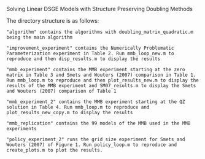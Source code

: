 Solving Linear DSGE Models with Structure Preserving Doubling Methods

The directory structure is as follows:

    "algorithm" contains the algorithms with doubling_matrix_quadratic.m being the main algorithm

    "improvement_experiment" contains the Numerically Problematic Parameterization experiment in Table 2. Run mmb_loop_new.m to reproduce and then disp_results.m to display the results

    "mmb_experiment" contains the MMB experiment starting at the zero matrix in Table 3 and Smets and Wouters (2007) comparison in Table 1. Run mmb_loop.m to reproduce and then plot_results_new.m to display the results of the MMB experiment and SM07_results.m to display the Smets and Wouters (2007) comparison of Table 1

    "mmb_experiment_2" contains the MMB experiment starting at the QZ solution in Table 4. Run mmb_loop.m to reproduce and plot_results_new_copy.m to display the results

    "mmb_replication" contains the 99 models of the MMB used in the MMB experiments

    "policy_experiment_2" runs the grid size experiment for Smets and Wouters (2007) of Figure 1. Run policy_loop.m to reproduce and create_plots.m to plot the results.
